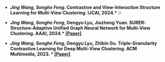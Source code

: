 
[avatar]:/contents/news10.png
- *<strong><strong>Jing Wang, Songhe Feng*. Contrastive and View-Interaction Structure Learning for Multi-View Clustering. IJCAI, 2024.* ![avatar]

- *<strong><strong>Jing Wang, Songhe Feng*, Gengyu Lyu, Jiazheng Yuan. SURER: Structure-Adaptive Unified Graph Neural Network for Multi-View Clustering. AAAI, 2024.* [[Paper]](https://ojs.aaai.org/index.php/AAAI/article/view/29478)

 - *<strong><strong>Jing Wang, Songhe Feng*, Gengyu Lyu, Zhibin Gu. Triple-Granularity Contrastive Learning for Deep Multi-View Clustering. ACM Multimedia, 2023. * [[Paper]](https://dl.acm.org/doi/abs/10.1145/3581783.3611844)
